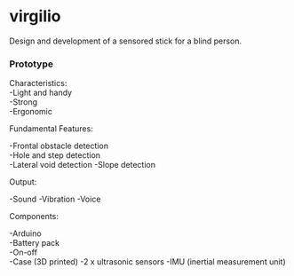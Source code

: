 # virgilio
Design and development of a sensored stick for a blind person.

### Prototype 

Characteristics:  
-Light and handy  
-Strong  
-Ergonomic 

Fundamental Features: 

-Frontal obstacle detection  
-Hole and step detection  
-Lateral void detection 
-Slope detection 

Output:  

-Sound 
-Vibration 
-Voice 

Components:  

-Arduino  
-Battery pack  
-On-off  
-Case (3D printed) 
-2 x ultrasonic sensors 
-IMU (inertial measurement unit)  